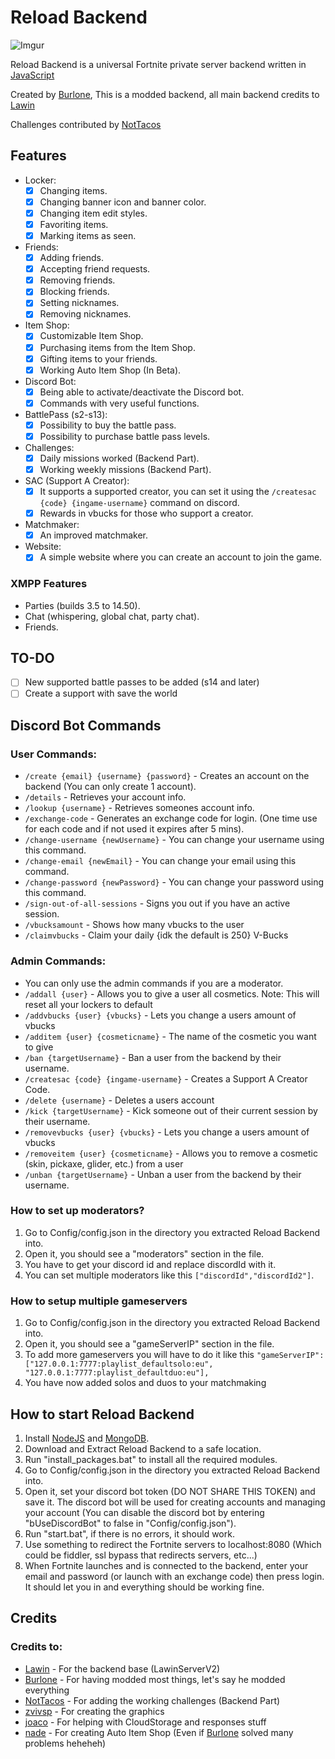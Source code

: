 # Reload Backend

![Imgur](https://imgur.com/L06O0IJ.png)

Reload Backend is a universal Fortnite private server backend written in [JavaScript](https://en.wikipedia.org/wiki/JavaScript)

Created by [Burlone](https://github.com/burlone0), This is a modded backend, all main backend credits to [Lawin](https://github.com/Lawin0129)

Challenges contributed by [NotTacos](https://github.com/PhysicalDrive)

## Features
* Locker:
    * [x] Changing items.
    * [x] Changing banner icon and banner color.
    * [x] Changing item edit styles.
    * [x] Favoriting items.
    * [x] Marking items as seen.
* Friends:
    * [x] Adding friends.
    * [x] Accepting friend requests.
    * [x] Removing friends.
    * [x] Blocking friends.
    * [x] Setting nicknames.
    * [x] Removing nicknames.
* Item Shop:
    * [x] Customizable Item Shop.
    * [x] Purchasing items from the Item Shop.
    * [x] Gifting items to your friends.
    * [x] Working Auto Item Shop (In Beta).
* Discord Bot:
    * [x] Being able to activate/deactivate the Discord bot.
    * [x] Commands with very useful functions.
* BattlePass (s2-s13):
    * [x] Possibility to buy the battle pass.
    * [x] Possibility to purchase battle pass levels.
* Challenges:
    * [x] Daily missions worked (Backend Part).
    * [x] Working weekly missions (Backend Part).
* SAC (Support A Creator):
    * [x] It supports a supported creator, you can set it using the `/createsac {code} {ingame-username}` command on discord.
    * [x] Rewards in vbucks for those who support a creator.
* Matchmaker:
    * [x] An improved matchmaker.
* Website:
    * [x] A simple website where you can create an account to join the game.
### XMPP Features
- Parties (builds 3.5 to 14.50).
- Chat (whispering, global chat, party chat).
- Friends.

## TO-DO
- [ ] New supported battle passes to be added (s14 and later)
- [ ] Create a support with save the world

## Discord Bot Commands
### User Commands:
- `/create {email} {username} {password}` - Creates an account on the backend (You can only create 1 account).
- `/details` - Retrieves your account info.
- `/lookup {username}` - Retrieves someones account info.
- `/exchange-code` - Generates an exchange code for login. (One time use for each code and if not used it expires after 5 mins).
- `/change-username {newUsername}` - You can change your username using this command.
- `/change-email {newEmail}` - You can change your email using this command.
- `/change-password {newPassword}` - You can change your password using this command.
- `/sign-out-of-all-sessions` - Signs you out if you have an active session.
- `/vbucksamount` - Shows how many vbucks to the user
- `/claimvbucks` - Claim your daily {idk the default is 250} V-Bucks
### Admin Commands:
- You can only use the admin commands if you are a moderator.
- `/addall {user}` - Allows you to give a user all cosmetics. Note: This will reset all your lockers to default
- `/addvbucks {user} {vbucks}` - Lets you change a users amount of vbucks
- `/additem {user} {cosmeticname}` - The name of the cosmetic you want to give
- `/ban {targetUsername}` - Ban a user from the backend by their username.
- `/createsac {code} {ingame-username}` - Creates a Support A Creator Code.
- `/delete {username}` - Deletes a users account
- `/kick {targetUsername}` - Kick someone out of their current session by their username.
- `/removevbucks {user} {vbucks}` - Lets you change a users amount of vbucks
- `/removeitem {user} {cosmeticname}` - Allows you to remove a cosmetic (skin, pickaxe, glider, etc.) from a user
- `/unban {targetUsername}` - Unban a user from the backend by their username.
### How to set up moderators?
1) Go to Config/config.json in the directory you extracted Reload Backend into.
2) Open it, you should see a "moderators" section in the file.
3) You have to get your discord id and replace discordId with it.
4) You can set multiple moderators like this `["discordId","discordId2"]`.
### How to setup multiple gameservers
1) Go to Config/config.json in the directory you extracted Reload Backend into.
2) Open it, you should see a "gameServerIP" section in the file.
3) To add more gameservers you will have to do it like this `"gameServerIP": ["127.0.0.1:7777:playlist_defaultsolo:eu", "127.0.0.1:7777:playlist_defaultduo:eu"],`
4) You have now added solos and duos to your matchmaking 
## How to start Reload Backend
1) Install [NodeJS](https://nodejs.org/en/) and [MongoDB](https://www.mongodb.com/try/download/community).
2) Download and Extract Reload Backend to a safe location.
3) Run "install_packages.bat" to install all the required modules.
4) Go to Config/config.json in the directory you extracted Reload Backend into.
5) Open it, set your discord bot token (DO NOT SHARE THIS TOKEN) and save it. The discord bot will be used for creating accounts and managing your account (You can disable the discord bot by entering "bUseDiscordBot" to false in "Config/config.json").
6) Run "start.bat", if there is no errors, it should work.
7) Use something to redirect the Fortnite servers to localhost:8080 (Which could be fiddler, ssl bypass that redirects servers, etc...)
8) When Fortnite launches and is connected to the backend, enter your email and password (or launch with an exchange code) then press login. It should let you in and everything should be working fine.

## Credits
### Credits to:
* [Lawin](https://github.com/Lawin0129) - For the backend base (LawinServerV2)
* [Burlone](https://github.com/burlone0) - For having modded most things, let's say he modded everything
* [NotTacos](https://github.com/PhysicalDrive) - For adding the working challenges (Backend Part)
* [zvivsp](https://github.com/zvivsp) - For creating the graphics
* [joaco](https://github.com/ojotaa0124) - For helping with CloudStorage and responses stuff
* [nade](https://github.com/gn1e) - For creating Auto Item Shop (Even if [Burlone](https://github.com/burlone0) solved many problems heheheh)
